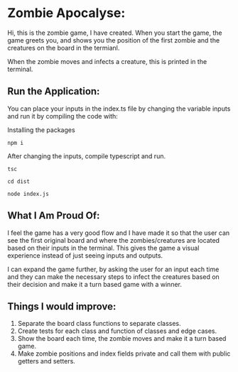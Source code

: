 # Zombie Apocalyse:

Hi, this is the zombie game, I have created. When you start the game, the game greets you, and shows you the position of the first zombie and the creatures on the board in the termianl. 

When the zombie moves and infects a creature, this is printed in the terminal.

## Run the Application:

You can place your inputs in the index.ts file by changing the variable inputs and run it by compiling the code with:

Installing the packages

```
npm i
```

After changing the inputs, compile typescript and run. 

```
tsc

cd dist

node index.js
```

## What I Am Proud Of:

I feel the game has a very good flow and I have made it so that the user can see the first original board and where the zombies/creatures are located based on their inputs in the terminal. This gives the game a visual experience instead of just seeing inputs and outputs. 

I can expand the game further, by asking the user for an input each time and they can make the necessary steps to infect the creatures based on their decision and make it a turn based game with a winner.

## Things I would improve:

1. Separate the board class functions to separate classes.
2. Create tests for each class and function of classes and edge cases.
3. Show the board each time, the zombie moves and make it a turn based game.
4. Make zombie positions and index fields private and call them with public getters and setters.
